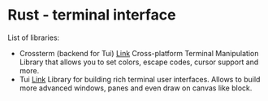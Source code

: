 # Rust - terminal interface

List of libraries:

* Crossterm (backend for Tui) [Link](https://crates.io/crates/crossterm)
  Cross-platform Terminal Manipulation Library that allows you to set colors, escape codes, cursor support and more.
* Tui [Link](https://crates.io/crates/tui)
  Library for building rich terminal user interfaces. Allows to build more advanced windows, panes and even draw on canvas like block.
